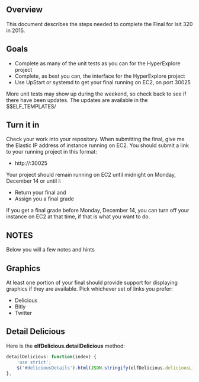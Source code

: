 ## Overview

This document describes the steps needed to complete the Final for Isit 320 in 2015.

## Goals

- Complete as many of the unit tests as you can for the HyperExplore project
- Complete, as best you can, the interface for the HyperExplore project
- Use UpStart or systemd to get your final running on EC2, on port 30025

More unit tests may show up during the weekend, so check back to see if there have been updates. The updates are available in the $$ELF_TEMPLATES/

## Turn it in

Check your work into your repository. When submitting the final, give me the Elastic IP address of instance running on EC2. You should submit a link to your running project in this format:

- http://<YOUR ELASTIC IP>:30025

Your project should remain running on EC2 until midnight on Monday, December 14 or until I:

- Return your final and
- Assign you a final grade

If you get a final grade before Monday, December 14, you can turn off your instance on EC2 at that time, if that is what you want to do.

## NOTES

Below you will a few notes and hints

## Graphics

At least one portion of your final should provide support for displaying graphics if they are available. Pick whichever set of links you prefer:

- Delicious
- Bitly
- Twitter

## Detail Delicious

Here is the **elfDelicious.detailDelicious** method:

```javascript
detailDelicious: function(index) {
    'use strict';
    $('#deliciousDetails').html(JSON.stringify(elfDelicious.deliciousLinks[index], null, 4));
},
```
